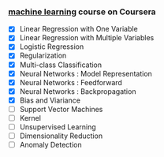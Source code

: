 ### [machine learning](https://www.coursera.org/learn/machine-learning/home/welcome) course on Coursera

* [x] Linear Regression with One Variable
* [x] Linear Regression with Multiple Variables
* [x] Logistic Regression
* [x] Regularization
* [x] Multi-class Classification
* [x] Neural Networks : Model Representation
* [x] Neural Networks : Feedforward
* [x] Neural Networks : Backpropagation
* [x] Bias and Viariance
* [ ] Support Vector Machines
* [ ] Kernel
* [ ] Unsupervised Learning
* [ ] Dimensionality Reduction
* [ ] Anomaly Detection
